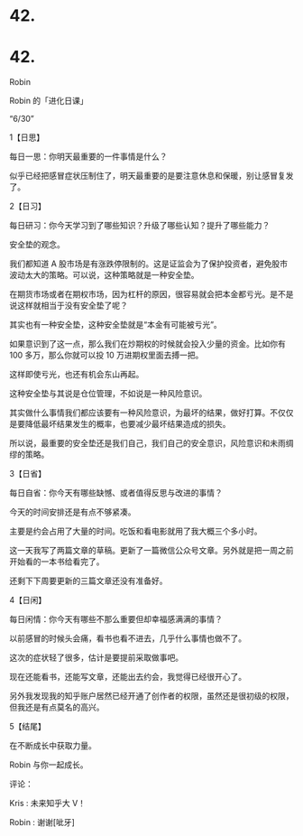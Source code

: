 # 42.

# 42.

Robin

Robin 的「进化日课」

“6/30”

1️【日思】

每日一思：你明天最重要的一件事情是什么？

似乎已经把感冒症状压制住了，明天最重要的是要注意休息和保暖，别让感冒复发了。

2️【日习】

每日研习：你今天学习到了哪些知识？升级了哪些认知？提升了哪些能力？

安全垫的观念。

我们都知道 A 股市场是有涨跌停限制的。这是证监会为了保护投资者，避免股市波动太大的策略。可以说，这种策略就是一种安全垫。

在期货市场或者在期权市场，因为杠杆的原因，很容易就会把本金都亏光。是不是说这样就相当于没有安全垫了呢？

其实也有一种安全垫，这种安全垫就是“本金有可能被亏光”。

如果意识到了这一点，那么我们在炒期权的时候就会投入少量的资金。比如你有 100 多万，那么你就可以投 10 万进期权里面去搏一把。

这样即使亏光，也还有机会东山再起。

这种安全垫与其说是仓位管理，不如说是一种风险意识。

其实做什么事情我们都应该要有一种风险意识，为最坏的结果，做好打算。不仅仅是要降低最坏结果发生的概率，也要减少最坏结果造成的损失。

所以说，最重要的安全垫还是我们自己，我们自己的安全意识，风险意识和未雨绸缪的策略。

3️【日省】

每日自省：你今天有哪些缺憾、或者值得反思与改进的事情？

今天的时间安排还是有点不够紧凑。

主要是约会占用了大量的时间。吃饭和看电影就用了我大概三个多小时。

这一天我写了两篇文章的草稿。更新了一篇微信公众号文章。另外就是把一周之前开始看的一本书给看完了。

还剩下下周要更新的三篇文章还没有准备好。

4️【日闲】

每日闲情：你今天有哪些不那么重要但却幸福感满满的事情？

以前感冒的时候头会痛，看书也看不进去，几乎什么事情也做不了。

这次的症状轻了很多，估计是要提前采取做事吧。

现在还能看书，还能写文章，还能出去约会，我觉得已经很开心了。

另外我发现我的知乎账户居然已经开通了创作者的权限，虽然还是很初级的权限，但我还是有点莫名的高兴。

5【结尾】

在不断成长中获取力量。

Robin 与你一起成长。

评论：

Kris : 未来知乎大 V！

Robin : 谢谢[呲牙]